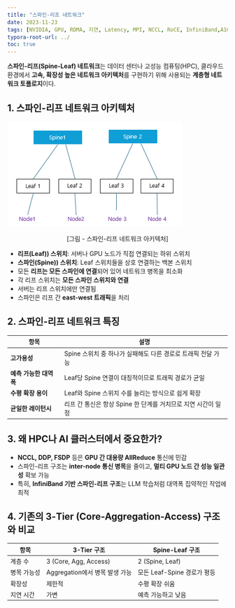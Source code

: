```yaml
---
title: "스파인-리프 네트워크"
date: 2023-11-23
tags: [NVIDIA, GPU, RDMA, 지연, Latency, MPI, NCCL, RoCE, InfiniBand,A100,DeepSpeed, DeepSpeed Zero]
typora-root-url: ../
toc: true
---
```


**스파인-리프(Spine-Leaf) 네트워크**는 데이터 센터나 고성능 컴퓨팅(HPC), 클라우드 환경에서 **고속, 확장성 높은 네트워크 아키텍처**를 구현하기 위해 사용되는 **계층형 네트워크 토폴로지**이다.



## 1. 스파인-리프 네트워크 아키텍처

![스파인-리프 네트워크 아키텍처](/../images/2023-11/Spine-leaf.png)

<div align="center">[그림 - 스파인-리프 네트워크 아키텍처]</div>



*  **리프(Leaf)) 스위치**: 서버나 GPU 노드가 직접 연결되는 하위 스위치
*  **스파인(Spine)) 스위치**: Leaf 스위치들을 상호 연결하는 백본 스위치
*  모든 **리프는 모든 스파인에 연결**되어 있어 네트워크 병목을 최소화
*  각 리프 스위치는 **모든 스파인 스위치와 연결**
*  서버는 리프 스위치에만 연결됨
*  스파인은 리프 간 **east-west 트래픽**을 처리



## 2. 스파인-리프 네트워크 특징

| 항목                   | 설명                                                         |
| ---------------------- | ------------------------------------------------------------ |
| **고가용성**           | Spine 스위치 중 하나가 실패해도 다른 경로로 트래픽 전달 가능 |
| **예측 가능한 대역폭** | Leaf당 Spine 연결이 대칭적이므로 트래픽 경로가 균일          |
| **수평 확장 용이**     | Leaf와 Spine 스위치 수를 늘리는 방식으로 쉽게 확장           |
| **균일한 레이턴시**    | 리프 간 통신은 항상 Spine 한 단계를 거치므로 지연 시간이 일정 |



## 3. 왜 HPC나 AI 클러스터에서 중요한가?

* **NCCL, DDP, FSDP** 등은 **GPU 간 대용량 AllReduce** 통신에 민감
* 스파인-리프 구조는 **inter-node 통신 병목**을 줄이고, **멀티 GPU 노드 간 성능 일관성** 확보 가능
* 특히, **InfiniBand 기반 스파인-리프 구조**는 LLM 학습처럼 대역폭 집약적인 작업에 최적



## 4. 기존의 3-Tier (Core-Aggregation-Access) 구조와 비교

| 항목        | 3-Tier 구조                    | Spine-Leaf 구조             |
| ----------- | ------------------------------ | --------------------------- |
| 계층 수     | 3 (Core, Agg, Access)          | 2 (Spine, Leaf)             |
| 병목 가능성 | Aggregation에서 병목 발생 가능 | 모든 Leaf-Spine 경로가 평등 |
| 확장성      | 제한적                         | 수평 확장 쉬움              |
| 지연 시간   | 가변                           | 예측 가능하고 낮음          |



